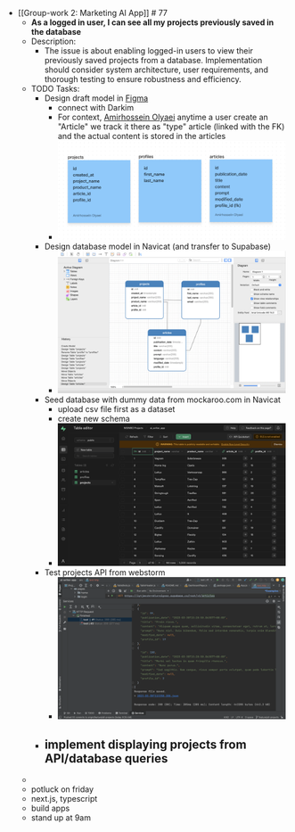 - [[Group-work 2: Marketing AI App]] # 77
	- **As a logged in user, I can see all my projects previously saved in the database**
	- Description:
		- The issue is about enabling logged-in users to view their previously saved projects from a database. Implementation should consider system architecture, user requirements, and thorough testing to ensure robustness and efficiency.
	- TODO Tasks:
		- Design draft model in [Figma](https://www.figma.com/file/mDq6Oc71KJAspqes7aPDYW/Supabase?node-id=0-1&t=3MA8yyUPHeDRvuKn-0)
			- connect with Darkim
			- For context,  [Amirhossein Olyaei](https://www.figma.com/files/user/857409693651239481) anytime a user create an "Article" we track it there as "type" article (linked with the FK) and the actual  content is stored in the articles
			- ![Screenshot 2023-03-30 at 11.09.33 AM.png](../assets/Screenshot_2023-03-30_at_11.09.33_AM_1680189009266_0.png)
		- Design database model in Navicat (and transfer to Supabase)
			- ![Screenshot 2023-03-29 at 1.58.53 PM.png](../assets/Screenshot_2023-03-29_at_1.58.53_PM_1680189059191_0.png)
		- Seed database with dummy data from mockaroo.com in Navicat
			- upload csv file first as a dataset
			- create new schema
			- ![Screenshot 2023-03-30 at 10.42.03 AM.png](../assets/Screenshot_2023-03-30_at_10.42.03_AM_1680189089159_0.png)
		- Test projects API from webstorm
			- ![Screenshot 2023-03-30 at 11.33.08 AM.png](../assets/Screenshot_2023-03-30_at_11.33.08_AM_1680190416747_0.png)
		- implement displaying projects from API/database queries
			-
	-
	- potluck on friday
	- next.js, typescript
	- build apps
	- stand up at 9am